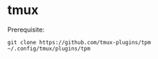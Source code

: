 # tmux

Prerequisite:

```
git clone https://github.com/tmux-plugins/tpm ~/.config/tmux/plugins/tpm
```

